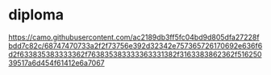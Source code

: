 # diploma
 
https://camo.githubusercontent.com/ac2189db3ff5fc04bd9d805dfa27228fbdd7c82c/68747470733a2f2f73756e392d32342e757365726170692e636f6d2f633835383333362f763835383333363331382f3163383862362f51625039517a6d454f61412e6a7067
